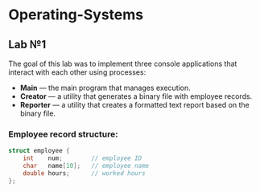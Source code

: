 # Operating-Systems

## Lab №1
The goal of this lab was to implement three console applications that interact with each other using processes:
- **Main** — the main program that manages execution.
- **Creator** — a utility that generates a binary file with employee records.
- **Reporter** — a utility that creates a formatted text report based on the binary file.

### Employee record structure:
```c++
struct employee {
    int    num;        // employee ID
    char   name[10];   // employee name
    double hours;      // worked hours
};
